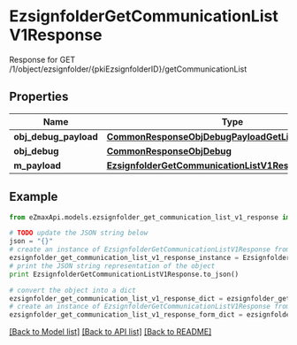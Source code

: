 # EzsignfolderGetCommunicationListV1Response

Response for GET /1/object/ezsignfolder/{pkiEzsignfolderID}/getCommunicationList

## Properties
Name | Type | Description | Notes
------------ | ------------- | ------------- | -------------
**obj_debug_payload** | [**CommonResponseObjDebugPayloadGetList**](CommonResponseObjDebugPayloadGetList.md) |  | 
**obj_debug** | [**CommonResponseObjDebug**](CommonResponseObjDebug.md) |  | [optional] 
**m_payload** | [**EzsignfolderGetCommunicationListV1ResponseMPayload**](EzsignfolderGetCommunicationListV1ResponseMPayload.md) |  | 

## Example

```python
from eZmaxApi.models.ezsignfolder_get_communication_list_v1_response import EzsignfolderGetCommunicationListV1Response

# TODO update the JSON string below
json = "{}"
# create an instance of EzsignfolderGetCommunicationListV1Response from a JSON string
ezsignfolder_get_communication_list_v1_response_instance = EzsignfolderGetCommunicationListV1Response.from_json(json)
# print the JSON string representation of the object
print EzsignfolderGetCommunicationListV1Response.to_json()

# convert the object into a dict
ezsignfolder_get_communication_list_v1_response_dict = ezsignfolder_get_communication_list_v1_response_instance.to_dict()
# create an instance of EzsignfolderGetCommunicationListV1Response from a dict
ezsignfolder_get_communication_list_v1_response_form_dict = ezsignfolder_get_communication_list_v1_response.from_dict(ezsignfolder_get_communication_list_v1_response_dict)
```
[[Back to Model list]](../README.md#documentation-for-models) [[Back to API list]](../README.md#documentation-for-api-endpoints) [[Back to README]](../README.md)


